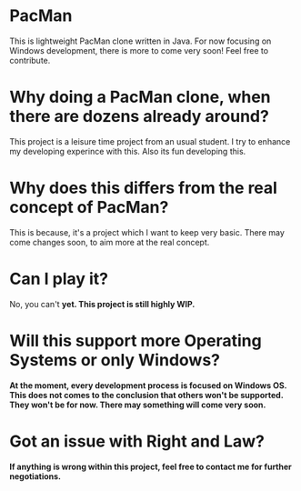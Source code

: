 # PacMan
This is lightweight PacMan clone written in Java. For now focusing on Windows development, there is more to come very soon! Feel free to contribute.
# Why doing a PacMan clone, when there are dozens already around?
This project is a leisure time project from an usual student. I try to enhance my developing experince with this. Also its fun developing this.
# Why does this differs from the real concept of PacMan?
This is because, it's a project which I want to keep very basic. There may come changes soon, to aim more at the real concept.
# Can I play it?
No, you can't <b>yet<b>. This project is still highly WIP.
# Will this support more Operating Systems or only Windows?
At the moment, every development process is focused on Windows OS. This does not comes to the conclusion that others won't be supported. They won't be for now. There may something will come very soon.
# Got an issue with Right and Law?
If anything is wrong within this project, feel free to contact me for further negotiations.
